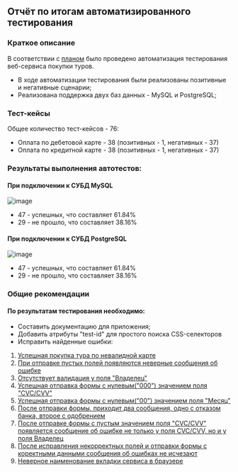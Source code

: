## Отчёт по итогам автоматизированного тестирования

### Краткое описание

В соответствии с [планом](https://github.com/DimaVasyutin/DiplomQA/blob/main/Documentation/%D0%9F%D0%BB%D0%B0%D0%BD.md) было проведено автоматизация тестирования веб-сервиса покупки туров.

- В ходе автоматизации тестирования были реализованы позитивные и негативные сценарии;
- Реализована поддержка двух баз данных - MySQL и PostgreSQL;

### Тест-кейсы

Общее количество тест-кейсов - 76:

- Оплата по дебетовой карте - 38 (позитивных - 1, негативных - 37)
- Оплата по кредитной карте - 38 (позитивных - 1, негативных - 37)

### Результаты выполнения автотестов:

#### При подключении к СУБД MySQL

![image](https://github.com/DimaVasyutin/DiplomQA/assets/115107603/ae08e568-fa3a-45b1-a162-c4e78569dd10)

* 47 - успешных, что составляет 61.84% 
* 29 - не прошло, что составляет 38.16%

#### При подключении к СУБД PostgreSQL

![image](https://github.com/DimaVasyutin/DiplomQA/assets/115107603/f54f59d8-de4d-4853-94b9-373ccf2debd5)

* 47 - успешных, что составляет 61.84% 
* 29 - не прошло, что составляет 38.16%

### Общие рекомендации

#### По результатам тестирования необходимо:

- Составить документацию для приложения;
- Добавить атрибуты "test-id" для простого поиска CSS-селекторов
- Исправить найденные ошибки:

1) [Успешная покупка тура по невалидной карте](https://github.com/DimaVasyutin/DiplomQA/issues/1)
2) [При отправке пустых полей появляются неверные сообщения об ошибке](https://github.com/DimaVasyutin/DiplomQA/issues/2)
3) [Отсутствует валидация у поля "Владелец"](https://github.com/DimaVasyutin/DiplomQA/issues/3)
4) [Успешная отправка формы c нулевым("000") значением поля "CVC/CVV"](https://github.com/DimaVasyutin/DiplomQA/issues/4)
5) [Успешная отправка формы c нулевым("00") значением поля "Месяц"](https://github.com/DimaVasyutin/DiplomQA/issues/5)
6) [После отправки формы, приходит два сообщения, одно с отказом банка, второе с одобрением](https://github.com/DimaVasyutin/DiplomQA/issues/6)
7) [После отправке формы с пустым значением поля "CVC/CVV" появляется сообщение об ошибке не только у поля CVC/CVV, но и у поля Владелец](https://github.com/DimaVasyutin/DiplomQA/issues/7)
8) [После исправления некорректных полей и отправки формы с коректными данными сообщения об ошибках не исчезают](https://github.com/DimaVasyutin/DiplomQA/issues/8)
9) [Неверное наименование вкладки сервиса в браузере](https://github.com/DimaVasyutin/DiplomQA/issues/9)
